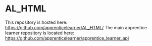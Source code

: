 # AL_HTML

This repository is hosted here: https://github.com/apprenticelearner/AL_HTML/
The main apprentice learner repository is located here: https://github.com/apprenticelearner/apprentice_learner_api
